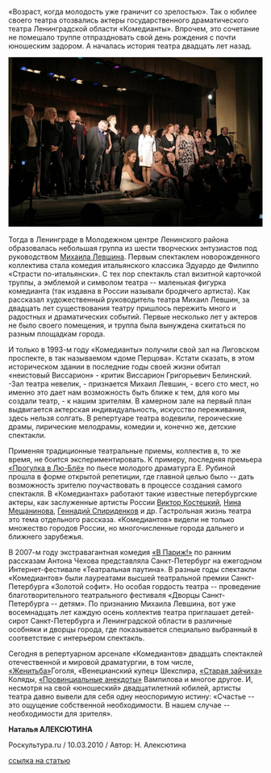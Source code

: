 «Возраст, когда молодость уже граничит со зрелостью». Так о юбилее своего театра отозвались актеры государственного драматического театра Ленинградской области «Комедианты». Впрочем, это сочетание не помешало труппе отпраздновать свой день рождения с почти юношеским задором. А началась история театра двадцать лет назад.


![](image-01.jpg)


Тогда в Ленинграде в Молодежном центре Ленинского района образовалась небольшая группа из шести творческих энтузиастов под руководством [Михаила Левшина][0]. Первым спектаклем новорожденного коллектива стала комедия итальянского классика Эдуардо де Филиппо «Страсти по-итальянски». С тех пор спектакль стал визитной карточкой труппы, а эмблемой и символом театра -- маленькая фигурка комедианта (так издавна в России называли бродячего артиста). Как рассказал художественный руководитель театра Михаил Левшин, за двадцать лет существования театру пришлось пережить много и радостных и драматических событий. Первые несколько лет у актеров не было своего помещения, и труппа была вынуждена скитаться по разным площадкам города.


И только в 1993-м году «Комедианты» получили свой зал на Лиговском проспекте, в так называемом «доме Перцова». Кстати сказать, в этом историческом здании в последние годы своей жизни обитал «неистовый Виссарион» - критик Виссарион Григорьевич Белинский. -Зал театра невелик, - признается Михаил Левшин, - всего сто мест, но именно это дает нам возможность быть ближе к тем, для кого мы создали театр, - к нашим зрителям. В камерном зале на первый план выдвигается актерская индивидуальность, искусство переживания, здесь нельзя солгать. В репертуаре театра водевили, героические драмы, лирические мелодрамы, комедии и, конечно же, детские спектакли.


Применяя традиционные театральные приемы, коллектив в, то же время, не боится экспериментировать. К примеру, последняя премьера [«Прогулка в Лю-Блё»][1] по пьесе молодого драматурга Е. Рубиной прошла в форме открытой репетиции, где главной целью было -- дать возможность зрителю поучаствовать в процессе создания самого спектакля. В «Комедиантах» работают такие известные петербургские актеры, как заслуженные артисты России [Виктор Костецкий][2], [Нина Мещанинова][3], [Геннадий Спириденков][4] и др. Гастрольная жизнь театра это тема отдельного рассказа. «Комедиантов» видели не только множество городов России, но многочисленные города дальнего и ближнего зарубежья.


В 2007-м году экстравагантная комедия [«В Париж!»][5] по ранним рассказам Антона Чехова представляла Санкт-Петербург на ежегодном Интернет-фестивале «Театральная паутина». В разные годы спектакли «Комедиантов» были лауреатами высшей театральной премии Санкт-Петербурга «Золотой софит». Но особая гордость театра -- проведение благотворительного театрального фестиваля «Дворцы Санкт-Петербурга -- детям». По признанию Михаила Левшина, вот уже восемнадцать лет каждую осень коллектив театра приглашает детей-сирот Санкт-Петербурга и Ленинградской области в различные особняки и дворцы города, где показывается специально выбранный в соответствие с интерьером спектакль.


Сегодня в репертуарном арсенале «Комедиантов» двадцать спектаклей отечественной и мировой драматургии, в том числе, [«Женитьба»][6]Гоголя, «Венецианский купец» Шекспира, [«Старая зайчиха»][7] Коляды, [«Провинциальные анекдоты»][8] Вампилова и многое другое. И, несмотря на свой «юношеский» двадцатилетний юбилей, артисты театра давно вывели для себя одну неоспоримую истину: «Счастье -- это ощущение собственной необходимости. В нашем случае -- необходимости для зрителя».


**Наталья АЛЕКСЮТИНА**


Роскультура.ru / 10.03.2010 / Автор: Н. Алексютина


[ссылка на статью][9]

[0]: ../../person/mikhail-levshin "Михаил Левшин"
[1]: ../../performance/progulka-v-lyu-blyo "Прогулка в Лю-Блё"
[2]: ../../person/viktor-kostetskii "Виктор Костецкий"
[3]: ../../person/nina-meschaninova "Нина Мещанинова"
[4]: ../../person/gennadii-spiridenkov "Геннадий Спириденков"
[5]: ../../performance/v-parizh "В Париж!"
[6]: ../../performance/zhenitba "Женитьба"
[7]: ../../performance/staraya-zaichikha "Старая зайчиха"
[8]: ../../performance/provintsialnye-anekdoty "Провинциальные анекдоты"
[9]: http://roskultura.ru/mosaic/item4550/